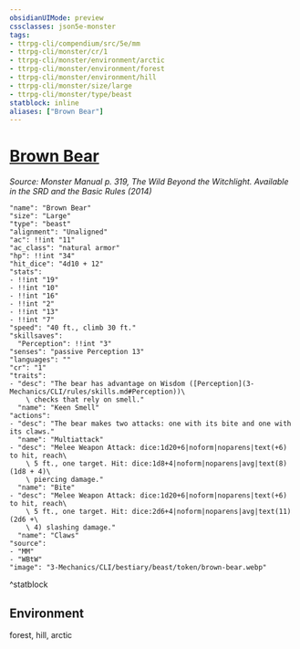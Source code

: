 ```yaml
---
obsidianUIMode: preview
cssclasses: json5e-monster
tags:
- ttrpg-cli/compendium/src/5e/mm
- ttrpg-cli/monster/cr/1
- ttrpg-cli/monster/environment/arctic
- ttrpg-cli/monster/environment/forest
- ttrpg-cli/monster/environment/hill
- ttrpg-cli/monster/size/large
- ttrpg-cli/monster/type/beast
statblock: inline
aliases: ["Brown Bear"]
---
```

# [Brown Bear](3-Mechanics\CLI\bestiary\beast/brown-bear.md)
*Source: Monster Manual p. 319, The Wild Beyond the Witchlight. Available in the <span title='Systems Reference Document (5.1)'>SRD</span> and the Basic Rules (2014)*  

```statblock
"name": "Brown Bear"
"size": "Large"
"type": "beast"
"alignment": "Unaligned"
"ac": !!int "11"
"ac_class": "natural armor"
"hp": !!int "34"
"hit_dice": "4d10 + 12"
"stats":
- !!int "19"
- !!int "10"
- !!int "16"
- !!int "2"
- !!int "13"
- !!int "7"
"speed": "40 ft., climb 30 ft."
"skillsaves":
  "Perception": !!int "3"
"senses": "passive Perception 13"
"languages": ""
"cr": "1"
"traits":
- "desc": "The bear has advantage on Wisdom ([Perception](3-Mechanics/CLI/rules/skills.md#Perception))\
    \ checks that rely on smell."
  "name": "Keen Smell"
"actions":
- "desc": "The bear makes two attacks: one with its bite and one with its claws."
  "name": "Multiattack"
- "desc": "Melee Weapon Attack: dice:1d20+6|noform|noparens|text(+6) to hit, reach\
    \ 5 ft., one target. Hit: dice:1d8+4|noform|noparens|avg|text(8) (1d8 + 4)\
    \ piercing damage."
  "name": "Bite"
- "desc": "Melee Weapon Attack: dice:1d20+6|noform|noparens|text(+6) to hit, reach\
    \ 5 ft., one target. Hit: dice:2d6+4|noform|noparens|avg|text(11) (2d6 +\
    \ 4) slashing damage."
  "name": "Claws"
"source":
- "MM"
- "WBtW"
"image": "3-Mechanics/CLI/bestiary/beast/token/brown-bear.webp"
```
^statblock

## Environment

forest, hill, arctic